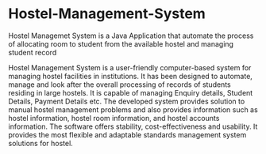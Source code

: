 # Hostel-Management-System
Hostel Managemet System is a Java Application that automate the process of allocating room to student from the available hostel and managing student record

Hostel Management System is a user-friendly computer-based system for managing hostel facilities in institutions. It has been designed to automate, manage and look after the overall processing of records of students residing in large hostels. It is capable of managing Enquiry details, Student Details, Payment Details etc. The developed system provides solution to manual hostel management problems and also provides information such as hostel information, hostel room information, and hostel accounts information. The software offers stability, cost-effectiveness and usability. It provides the most flexible and adaptable standards management system solutions for hostel. 
